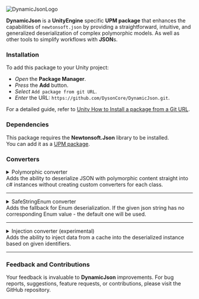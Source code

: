 ![DynamicJsonLogo](https://github.com/DysonCore/DynamicJson/assets/39878275/a10bc4b3-1a78-415c-a4f2-d70493b6982d)

**DynamicJson** is a **UnityEngine** specific **UPM package** that enhances the capabilities of `newtonsoft.json` by providing a straightforward, intuitive, and generalized deserialization of complex polymorphic models. As well as other tools to simplify workflows with **JSON**s. 

### Installation 
To add this package to your Unity project:

- _Open_ the **Package Manager**.
- _Press_ the **Add** button.
- _Select_ `Add package from git URL`.
- _Enter_ the URL: `https://github.com/DysonCore/DynamicJson.git`.

For a detailed guide, refer to [Unity How to Install a package from a Git URL](https://docs.unity3d.com/Manual/upm-ui-giturl.html).

### Dependencies

This package requires the **Newtonsoft.Json** library to be installed.<br>
You can add it as a [UPM package](https://github.com/applejag/Newtonsoft.Json-for-Unity/wiki/Install-official-via-UPM).  

### Converters

<details>
<summary class="summary-title">
Polymorphic converter
<summary class="summary-content">
Adds the ability to deserialize JSON with polymorphic content straight into c# instances without creating custom converters for each class. 

</summary>
</summary>

### Description

- `PolymorphicConverter` - provides custom JSON deserialization for objects annotated with `TypifyingProperty` attribute.
- `TypifyingPropertyAttribute` - designates a property for polymorphic deserialization as a qualifier. This attribute should be applied both on the property declaration and its value assignment.
-  `TypifiedPropertyAttribute` - allows to deserialize class members with the same `TypifyingPropertyAttribute` value as the main class.

### Usage

Start by marking the qualifying property (either `abstract` or `virtual`) in the base class with `[TypifyingProperty]` attribute.
```csharp
public abstract class Reward
{
    // Can be used in conjunction with the [JsonProperty] attribute. 
    [TypifyingProperty]
    public abstract string RewardType { get; }
}
```
In the derived classes, annotate the same property again and assign a unique value that identifies each class. 
```csharp
public class CurrencyReward : Reward
{
    [TypifyingProperty]
    // Tip: use the 'sealed' keyword if You don't intend 
    // to further inherit from this class and override the qualifying value.  
    public sealed override string RewardType => "currency";
    
    public int Amount { get; set; }
}
```
```csharp
public class BadgeReward : Reward
{
    [TypifyingProperty]
    public sealed override string RewardType => "badge";
    
    public string BadgeId { get; set; }
}
```
Lastly, integrate the `PolymorphicConverter` into  `JsonSerializer` or `JsonSerializerSettings` (preferred method).
```csharp
var settings = new JsonSerializerSettings();
settings.Converters.Add(new PolymorphicConverter());
```
```csharp
var serializer = new JsonSerializer();
serializer.Converters.Add(new PolymorphicConverter());
```
As another option, You can annotate the base class with `[JsonConverter(typeof(PolymorphicConverter))]` (though it is not a recommended approach).
```csharp
[JsonConverter(typeof(PolymorphicConverter))]
public abstract class Reward
{
    //fields and properties...
}
```
With this setup, You can execute the following:
```csharp
List<Reward> rewards = new List<Reward>
{
    new CurrencyReward{Amount = 100},
    new BadgeReward{BadgeId = "newbie_badge_01"}
};
            
string rewardsJson = JsonConvert.SerializeObject(rewards);
// rewardsJson value: [{"RewardType":"currency","Amount":100},{"RewardType":"badge","BadgeId":"newbie_badge_01"}]
List<Reward> deserializedRewards = JsonConvert.DeserializeObject<List<Reward>>(rewardsJson); 
// Note: The above has been tested with the [JsonConverter(typeof(PolymorphicConverter))] attribute applied to the Reward class.
}
```
Despite using the `abstract` `Reward` class for deserialization, the `deserializedRewards` list will correctly contain instances of the concrete `CurrencyReward` and `BadgeReward` classes.

### Complex Inheritance

**PolymorphicConverter** is designed to address the challenges posed by intricate inheritance hierarchies in polymorphism.

Consider the scenario of an `abstract` `Animal` class. This base class has an `abstract` inheritor `Mammal`, which in turn can be inherited by other concrete classes like `Dog` or `Cat`.
```csharp
public abstract class Animal
{
    [TypifyingProperty]
    public abstract string AnimalType { get; }
}
```
```csharp
public abstract class Mammal : Animal
{
    [TypifyingProperty]
    public override abstract string AnimalType => "Mammal";

    [TypifyingProperty]
    public abstract string MammalType { get; }
}
```
```csharp
public class Dog : Mammal
{
    [TypifyingProperty]
    public sealed override string MammalType => "Dog";

    public string Breed { get; set; }
}
```
```csharp
public class Cat : Mammal
{
    [TypifyingProperty]
    public sealed override string MammalType => "Cat";

    public string Color { get; set; }
}
```

In this example:

-   `Animal` is the top-level base class with a qualifying attribute `AnimalType`.
-	`Mammal`, an `abstract` derived class, assigns the value `"Mammal"` to the `AnimalType` and introduces its own qualifier `MammalType`.
-	Concrete classes `Dog` and `Cat` further override `MammalType` qualifier to provide specific values.

When deserializing a list of `Animal`, **PolymorphicConverter** will inspect the qualifiers and correctly instantiate `Dog` and `Cat` objects based on the provided JSON, even with such nested hierarchies.

### Typifying types

**PolymorphicConverter** allows a great deal of flexibility when choosing the type for typifying property. Both `value types` and `reference types` which properly implement equality comparison are valid. I.e. `override bool Equals(object obj)` and `override int GetHashCode()`.

**\*Tip\*:** the most concise and convenient type for qualifying property is `enum` in combination with `Newtonsoft.StringEnumConverter` or `DynamicJson.SafeStringEnumConverter`. 

### Interface as Inheritance Root 

**PolymorphicConverter** can't automatically find references between interface and derived classes. So if You are using interface as an inheritance root, You need to explicitly specify the interface type like so:

```csharp
public interface IAnimal
{
    [TypifyingProperty]
    AnimalType AnimalType { get; }
}
```

```csharp       
public class Mammal : IAnimal
{
    [TypifyingProperty(typeof(IAnimal))]
    public AnimalType AnimalType => AnimalType.Mammal;
}
```

### Unknown Value Handling
When `PolymorphicConverter` encounters unknown value under the `TypifyingPropertyAttribute` - it has 2 ways to handle it:

- `UnknownTypeHandling.ThrowError` - Throws `JsonSerializationException`. 
- `UnknownTypeHandling.ReturnNull` - Returns null for an object.

By default `UnknownTypeHandling.ThrowError` is used. To specify otherwise, pass `UnknownTypeHandling` `Enum` as a parameter in `PolymorphicConverter` constructor.  

```csharp
var settings = new JsonSerializerSettings();
settings.Converters.Add(new PolymorphicConverter(UnknownTypeHandling.ReturnNull));
```

### Typified Properties
The `TypifiedPropertyAttribute` allows to deserialize polymorphic class members with the same `TypifyingPropertyAttribute` value as the main class. 

Start by declaring the main class with `[TypifyingProperty]` and another root class of `IQuestProgress` as `[TypifiedProperty]`.
```csharp
public class Quest
{
    [TypifyingProperty]
    public QuestType QuestType { get; private set; }

    [TypifiedProperty]
    public IQuestProgress Progress { get; private set; }
}
```
```csharp
public enum QuestType
{
    Normal,
    Special
}
```

`IQuestProgress` class and its inheritors should have the same structure as a regular polymorphic hierarchy with `TypifyingPropertyAttribute`.

```csharp
public interface IQuestProgress
{
    [TypifyingProperty]
    QuestType QuestType { get; }
}
```
```csharp
private class NormalQuestProgress : IQuestProgress
{
    [TypifyingProperty(typeof(IQuestProgress))]
    public QuestType QuestType => QuestType.Normal;
}
```
```csharp
private class SpecialQuestProgress : IQuestProgress
{
    [TypifyingProperty(typeof(IQuestProgress))]
    public QuestType QuestType => QuestType.Special;
}
```

With this setup `PolymorphicConverter` will correctly deserialize `IQuestProgress` composite member of the `Quest` class by using `[TypifyingProperty] QuestType` value from the main class. 

### Cache initialization

`PolymorphicConverter` requires knowledge of potential derived types for accurate deserialization. Converter automatically scans assemblies which are referencing the **DynamicJson** assembly on script recompilation and pre-build process and creates a cache file under **Assets/Resources/DynamicJson** folder. 
<span class="span-warning">Do not edit, move or delete the cache file!</span> 

### Known limitations
-   Plain `[TypifyingProperty]` can not be used with the interface as an inheritance root! `[TypifyingProperty(typeof(Interface))]` should be used in derived classes instead.

### Remarks
-   `Newtonsoft.Json` does not support multiple `converters` on a single `class`. If you are using `PolymorphicConverter`'s attributes in your base `class` - make sure it will not be deserialized by another `converter`.
-   Although unit tests are covering the most common use cases, it is never a bad idea to test your polymorphic models and parsing correctness after initial implementation. 

</details>

***

<details>
<summary class="summary-title">
SafeStringEnum converter
<summary class="summary-content">
Adds the fallback for Enum deserialization. If the given json string has no corresponding Enum value - the default one will be used.

</summary>
</summary>

### Description

`SafeStringEnumConverter` is an inheritor of Newtonsoft `StringEnumConverter` and it is designed to safely handle Enum deserialization, providing additional support of fallbacks.

### Usage

Use the `DefaultEnumValueAttribute` to mark an enum member as the default value:

```csharp
public enum FoodType
{
    [DefaultEnumValue]
    Unknown,
    Pizza,
    Burger
    // other values...
}
```
```csharp
public class Plate
{
[JsonConverter(typeof(SafeStringEnumConverter))] //or you can add this converter to JsonSerializerSettings.
public FoodType Food { get; set; }
}

string json = "{\"Food\":\"Sushi\"}"; // sushi is not present in FoodType enum.
Plate plate = JsonConvert.DeserializeObject<Plate>(json);
// Plate.Food will be set to FoodType.Unknown.
```

In this example, an invalid enum value in the JSON string is safely converted to `FoodType.Unknown`.

</details>

***

<details>
<summary class="summary-title">
Injection converter (<span class="span-warning">experimental</span>)
<summary class="summary-content">
Adds the ability to inject data from a cache into the deserialized instance based on given identifiers. 

</summary>
</summary>

### Description

`InjectionConverter` gives an ability to inject data from `InjectionDataProviders` straight into `IInjectable<>` members of deserialized instance.<br><br>
This converter is not nearly as useful as other ones since any `IInjectable<TValue>` can be replaced by its plain identifier and the data can be retrieved from the cache after the deserialization is finished. But this "data retrieving" operations can occur quite frequently, so this converter can be a good "quality of life" improvement.

- `IInjectable<TValue>` - root `interface` for wrappers over any data model - `TValue`.
- `InjectionDataProvider<TIdentifier, TValue>` - root provider / cache class. Enforces implementation of methods for retrieving data - `TValue` by the identifier - `TIdentifier`. Its inheritors can be safely instantiated by any `Dependency Injector`. Only one `InjectionDataProvider` can be present at once for any `TValue` type.
- `EagerInjectable<TValue>` - concrete inheritor of `IInjectable<TValue>`. Will retrieve the data from its corresponding `InjectionDataProvider` as soon as its identifier is set.
- `LazyInjectable<TValue>` - concrete inheritor of `IInjectable<TValue>`. Will retrieve the data from its corresponding `InjectionDataProvider` only when its `TValue` value will be requested. 
- `InjectionConverter` - replaces any `IInjectable<>` with its identifier on `serialization` and puts the identifier into the `IInjectable<>` on `deserialization`.

### Usage

Lets create 2 models: `Weapon` and `WeaponConfig`. `WeaponConfigs` are predetermined, while `Weapons` are composite from `WeaponConfig` and `Name` property.

```csharp
public class WeaponConfig
{
    public string Id { get; private set; }
            
    public int Damage { get; private set; }

    public WeaponConfig(string id, int damage)
    {
        Id = id;
        Damage = damage;
    }
}
```
```csharp
public class Weapon
{
    [JsonProperty("uid")]
    public EagerInjectable<WeaponConfig> Config { get; private set; }

    [JsonProperty("name")]
    public string Name { get; private set; }

    public Weapon(WeaponConfig config, string name)
    {
        Config = new EagerInjectable<WeaponConfig>(config);
        Name = name;
    }

    [JsonConstructor]
    private Weapon() { }
}
```

The `WeaponConfig` is wrapped with `EagerInjectable<>`, meaning we can deserialize `Weapon` without full representation of `WeaponConfig`. Now lets make `InjectionDataProvider`.

```csharp
//identifier for WeaponConfig model is a string. But it can be any type. 
public class WeaponInjectionDataProvider : InjectionDataProvider<string, WeaponConfig>
{
    // Data cache.
    private readonly Dictionary<string, WeaponConfig> _data = new ();
    // Used by IInjectable<WeeaponConfig> models to resolve data from identifier.        
    public override WeaponConfig GetValue(string identifier)
    {
        _data.TryGetValue(identifier, out WeaponConfig config);
        return config;
    }
    // Used by InjectionConverter to get identifier for serialization.
    public override string GetIdentifier(WeaponConfig value)
    {
        return value.Id; // Specifies how the identifier is retrieved from the WeaponConfig model. 
    }
    // Is used to fill the cache with data for demonstration purposes.
    public void AddConfig(WeaponConfig config)
    {   
        _data[config.Id] = config;
    }
}
```

And that is it. Really.<br>
The only thing left is to plug `InjectionConverter` and test the results. This converter can work both directions (`serialization` and `deserialization`).

```csharp
// Create JSON Settings with InjectionConverter.
var settings = new JsonSerializerSettings();
settings.Converters.Add(new InjectionConverter());
// Instantiate data provider. It will be automatically added to the static registry of providers. 
// Also It can be instantiated by Dependency Injector such as Zenject, StrangeIoC, or any other. 
var weaponDataProvider = new WeaponInjectionDataProvider();
// Create weapon configs. 
WeaponConfig heavyBladeConfig = new WeaponConfig("heavy_blade_01", 100);
WeaponConfig daggerConfig = new WeaponConfig("dagger_01", 20);
// Populate providers cache with data (WeaponConfigs).            
weaponDataProvider.AddConfig(heavyBladeConfig);
weaponDataProvider.AddConfig(daggerConfig);
// Weapons are created manually to test serialization first.            
Weapon heavyWeapon = new Weapon(heavyBladeConfig, "Big spoon");
Weapon daggerWeapon = new Weapon(daggerConfig, "THE pencil");

List<Weapon> weapons = new()
{
    heavyWeapon,
    daggerWeapon,
};

string weaponsString = JsonConvert.SerializeObject(weapons, settings);
// serialized weaponsString value:
// [{"uid":"heavy_blade_01","name":"Big spoon"},{"uid":"dagger_01","name":"THE pencil"}]
// As you can see - it has no data about WeaponConfigs except its identifiers, i.e. uid.  

// Now we can deserialize it back and InjectionParser will get the WeaponConfig data from 
// WeaponDataProvider and set it into the Weapon instances. 
List<Weapon> deserializedWeapons = JsonConvert.DeserializeObject<List<Weapon>>(weaponsString, settings);
```

</details>

***

### Feedback and Contributions

Your feedback is invaluable to **DynamicJson** improvements. For bug reports, suggestions, feature requests, or contributions, please visit the GitHub repository.
